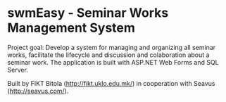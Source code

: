 # swmEasy - Seminar Works Management System
Project goal: Develop a system for managing and organizing all seminar works, facilitate the lifecycle and discussion and colaboration about a seminar work. 
The application is built with ASP.NET Web Forms and SQL Server.

Built by FIKT Bitola (http://fikt.uklo.edu.mk/) in cooperation with Seavus (http://seavus.com/).
